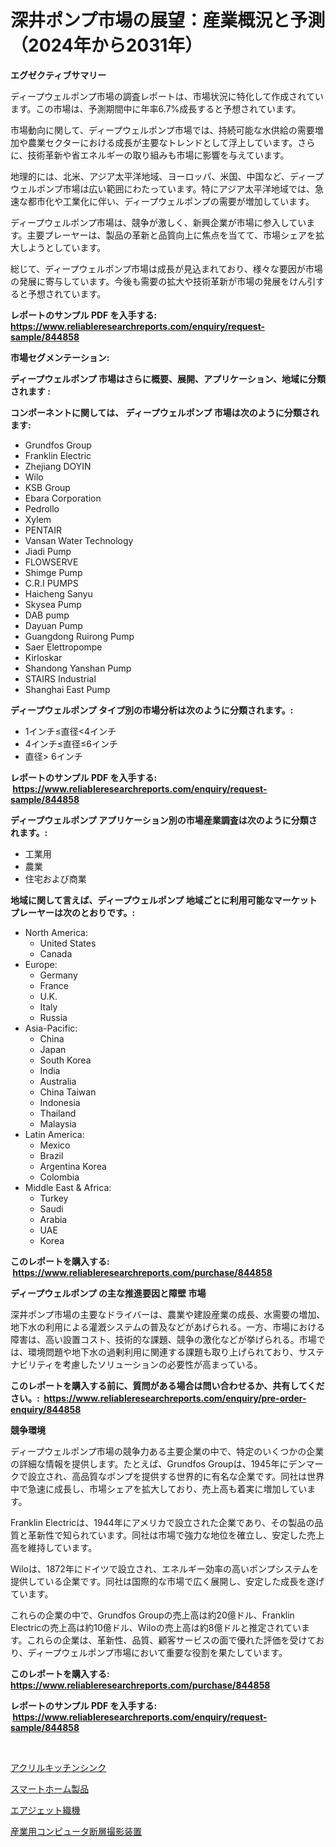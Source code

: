 <p><h1>深井ポンプ市場の展望：産業概況と予測（2024年から2031年）</h1></p><p><strong>エグゼクティブサマリー</strong></p>
<p><p>ディープウェルポンプ市場の調査レポートは、市場状況に特化して作成されています。この市場は、予測期間中に年率6.7%成長すると予想されています。</p><p>市場動向に関して、ディープウェルポンプ市場では、持続可能な水供給の需要増加や農業セクターにおける成長が主要なトレンドとして浮上しています。さらに、技術革新や省エネルギーの取り組みも市場に影響を与えています。</p><p>地理的には、北米、アジア太平洋地域、ヨーロッパ、米国、中国など、ディープウェルポンプ市場は広い範囲にわたっています。特にアジア太平洋地域では、急速な都市化や工業化に伴い、ディープウェルポンプの需要が増加しています。</p><p>ディープウェルポンプ市場は、競争が激しく、新興企業が市場に参入しています。主要プレーヤーは、製品の革新と品質向上に焦点を当てて、市場シェアを拡大しようとしています。</p><p>総じて、ディープウェルポンプ市場は成長が見込まれており、様々な要因が市場の発展に寄与しています。今後も需要の拡大や技術革新が市場の発展をけん引すると予想されています。</p></p>
<p><strong>レポートのサンプル PDF を入手する: <a href="https://www.reliableresearchreports.com/enquiry/request-sample/844858">https://www.reliableresearchreports.com/enquiry/request-sample/844858</a></strong></p>
<p><strong>市場セグメンテーション:</strong></p>
<p><strong> ディープウェルポンプ 市場はさらに概要、展開、アプリケーション、地域に分類されます :</strong></p>
<p><strong>コンポーネントに関しては、 ディープウェルポンプ 市場は次のように分類されます: &nbsp;</strong></p>
<p><ul><li>Grundfos Group</li><li>Franklin Electric</li><li>Zhejiang DOYIN</li><li>Wilo</li><li>KSB Group</li><li>Ebara Corporation</li><li>Pedrollo</li><li>Xylem</li><li>PENTAIR</li><li>Vansan Water Technology</li><li>Jiadi Pump</li><li>FLOWSERVE</li><li>Shimge Pump</li><li>C.R.I PUMPS</li><li>Haicheng Sanyu</li><li>Skysea Pump</li><li>DAB pump</li><li>Dayuan Pump</li><li>Guangdong Ruirong Pump</li><li>Saer Elettropompe</li><li>Kirloskar</li><li>Shandong Yanshan Pump</li><li>STAIRS Industrial</li><li>Shanghai East Pump</li></ul></p>
<p><strong> ディープウェルポンプ タイプ別の市場分析は次のように分類されます。:</strong></p>
<p><ul><li>1インチ≤直径<4インチ</li><li>4インチ≤直径≤6インチ</li><li>直径> 6インチ</li></ul></p>
<p><strong>レポートのサンプル PDF を入手する: &nbsp;<a href="https://www.reliableresearchreports.com/enquiry/request-sample/844858">https://www.reliableresearchreports.com/enquiry/request-sample/844858</a></strong></p>
<p><strong> ディープウェルポンプ アプリケーション別の市場産業調査は次のように分類されます。:</strong></p>
<p><ul><li>工業用</li><li>農業</li><li>住宅および商業</li></ul></p>
<p><strong>地域に関して言えば、ディープウェルポンプ 地域ごとに利用可能なマーケットプレーヤーは次のとおりです。:</strong></p>
<p><ul>
    <li>
        North America:
        <ul>
            <li>United States</li>
            <li>Canada</li>
        </ul>
    </li>
    <li>
        Europe:
        <ul>
            <li>Germany</li>
            <li>France</li>
            <li>U.K.</li>
            <li>Italy</li>
            <li>Russia</li>
        </ul>
    </li>
    <li>
        Asia-Pacific:
        <ul>
            <li>China</li>
            <li>Japan</li>
            <li>South Korea</li>
            <li>India</li>
            <li>Australia</li>
            <li>China Taiwan</li>
            <li>Indonesia</li>
            <li>Thailand</li>
            <li>Malaysia</li>
        </ul>
    </li>
    <li>
        Latin America:
        <ul>
            <li>Mexico</li>
            <li>Brazil</li>
            <li>Argentina Korea</li>
            <li>Colombia</li>
        </ul>
    </li>
    <li>
        Middle East & Africa:
        <ul>
            <li>Turkey</li>
            <li>Saudi</li>
            <li>Arabia</li>
            <li>UAE</li>
            <li>Korea</li>
        </ul>
    </li>
    </ul></p>
<p><strong>このレポートを購入する: &nbsp;<a href="https://www.reliableresearchreports.com/purchase/844858">https://www.reliableresearchreports.com/purchase/844858</a></strong></p>
<p><strong>ディープウェルポンプ の主な推進要因と障壁 市場</strong></p>
<p><p>深井ポンプ市場の主要なドライバーは、農業や建設産業の成長、水需要の増加、地下水の利用による灌漑システムの普及などがあげられる。一方、市場における障害は、高い設置コスト、技術的な課題、競争の激化などが挙げられる。市場では、環境問題や地下水の過剰利用に関連する課題も取り上げられており、サステナビリティを考慮したソリューションの必要性が高まっている。</p></p>
<p><strong>このレポートを購入する前に、質問がある場合は問い合わせるか、共有してください。:&nbsp; <a href="https://www.reliableresearchreports.com/enquiry/pre-order-enquiry/844858">https://www.reliableresearchreports.com/enquiry/pre-order-enquiry/844858</a></strong></p>
<p><strong>競争環境</strong></p>
<p><p>ディープウェルポンプ市場の競争力ある主要企業の中で、特定のいくつかの企業の詳細な情報を提供します。たとえば、Grundfos Groupは、1945年にデンマークで設立され、高品質なポンプを提供する世界的に有名な企業です。同社は世界中で急速に成長し、市場シェアを拡大しており、売上高も着実に増加しています。</p><p>Franklin Electricは、1944年にアメリカで設立された企業であり、その製品の品質と革新性で知られています。同社は市場で強力な地位を確立し、安定した売上高を維持しています。</p><p>Wiloは、1872年にドイツで設立され、エネルギー効率の高いポンプシステムを提供している企業です。同社は国際的な市場で広く展開し、安定した成長を遂げています。</p><p>これらの企業の中で、Grundfos Groupの売上高は約20億ドル、Franklin Electricの売上高は約10億ドル、Wiloの売上高は約8億ドルと推定されています。これらの企業は、革新性、品質、顧客サービスの面で優れた評価を受けており、ディープウェルポンプ市場において重要な役割を果たしています。</p></p>
<p><strong>このレポートを購入する: &nbsp; <a href="https://www.reliableresearchreports.com/purchase/844858">https://www.reliableresearchreports.com/purchase/844858</a></strong></p>
<p><strong>レポートのサンプル PDF を入手する: &nbsp;<a href="https://www.reliableresearchreports.com/enquiry/request-sample/844858">https://www.reliableresearchreports.com/enquiry/request-sample/844858</a></strong><strong></strong></p>
<p>&nbsp;</p>
<p><p><a href="https://medium.com/@elenorkiehn/%E3%82%A2%E3%82%AF%E3%83%AA%E3%83%AB%E3%82%AD%E3%83%83%E3%83%81%E3%83%B3%E3%82%B7%E3%83%B3%E3%82%AF%E5%B8%82%E5%A0%B4%E3%81%AE%E8%A6%8F%E6%A8%A1%E3%81%A8%E5%B8%82%E5%A0%B4%E3%83%88%E3%83%AC%E3%83%B3%E3%83%89-%E5%AE%8C%E5%85%A8%E3%81%AA%E7%94%A3%E6%A5%AD%E6%A6%82%E8%A6%81-2024%E5%B9%B4%E3%81%8B%E3%82%892031%E5%B9%B4%E3%81%BE%E3%81%A7-b329a2c57d0d">アクリルキッチンシンク</a></p><p><a href="https://medium.com/@brayanborer2023/%E3%82%B9%E3%83%9E%E3%83%BC%E3%83%88%E3%83%9B%E3%83%BC%E3%83%A0%E8%A3%BD%E5%93%81%E5%B8%82%E5%A0%B4%E3%81%AF-%E5%B8%82%E5%A0%B4%E3%82%B7%E3%82%A7%E3%82%A2-%E5%B8%82%E5%A0%B4%E3%83%88%E3%83%AC%E3%83%B3%E3%83%89-%E5%B8%82%E5%A0%B4%E6%88%90%E9%95%B7%E3%81%AB%E9%96%A2%E3%81%99%E3%82%8B%E6%83%85%E5%A0%B1%E3%82%92%E6%8F%90%E4%BE%9B%E3%81%97%E3%81%A6%E3%81%84%E3%81%BE%E3%81%99-69bbd3209a11">スマートホーム製品</a></p><p><a href="https://github.com/one-cool-chick/Market-Research-Report-List-1/blob/main/593414717614.md">エアジェット織機</a></p><p><a href="https://medium.com/@jackpeters644/%E7%94%A3%E6%A5%AD%E7%94%A8%E3%82%B3%E3%83%B3%E3%83%94%E3%83%A5%E3%83%BC%E3%82%BF%E6%96%AD%E5%B1%A4%E6%92%AE%E5%BD%B1%E8%A3%85%E7%BD%AE%E5%B8%82%E5%A0%B4%E5%88%86%E6%9E%90-%E3%81%9D%E3%81%AEcagr-%E5%B8%82%E5%A0%B4%E3%82%BB%E3%82%B0%E3%83%A1%E3%83%B3%E3%83%86%E3%83%BC%E3%82%B7%E3%83%A7%E3%83%B3-%E3%81%8A%E3%82%88%E3%81%B3%E4%B8%96%E7%95%8C%E3%81%AE%E7%94%A3%E6%A5%AD%E6%A6%82%E8%A6%81-950b3f2bf0ab">産業用コンピュータ断層撮影装置</a></p></p>